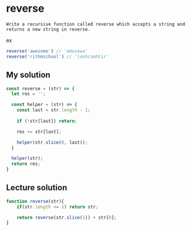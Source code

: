 # reverse

``` 
Write a recursive function called reverse which accepts a string and returns a new string in reverse.
```

ex
``` javascript
reverse('awesome') // 'emosewa'
reverse('rithmschool') // 'loohcsmhtir'
```

## My solution
``` javascript
const reverse = (str) => {
  let res = '';

  const helper = (str) => {
    const last = str.length - 1; 
    
    if (!str[last]) return;

    res += str[last];

    helper(str.slice(0, last));
  }

  helper(str);
  return res;
}
```

## Lecture solution

``` javascript
function reverse(str){
	if(str.length <= 1) return str;

	return reverse(str.slice(1)) + str[0];
}
```

